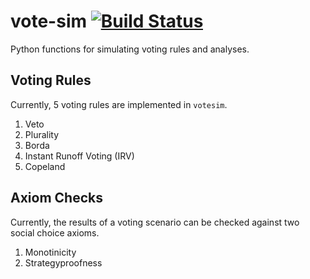 # vote-sim [![Build Status](https://travis-ci.org/cmccomb/vote-sim.svg?branch=master)](https://travis-ci.org/cmccomb/vote-sim)

Python functions for simulating voting rules and analyses.

## Voting Rules
Currently, 5 voting rules are implemented in ``votesim``.

1. Veto
2. Plurality
3. Borda
4. Instant Runoff Voting (IRV)
5. Copeland

## Axiom Checks
Currently, the results of a voting scenario can be checked against two social choice axioms.

1. Monotinicity
2. Strategyproofness
